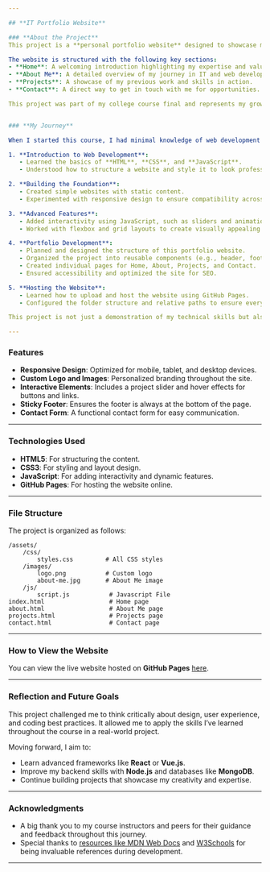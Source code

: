 ```yaml
---

## **IT Portfolio Website**

### **About the Project**
This project is a **personal portfolio website** designed to showcase my skills, projects, and experience in IT and web development. It serves as a professional online presence where potential employers, clients, and collaborators can learn more about my work and contact me directly.

The website is structured with the following key sections:
- **Home**: A welcoming introduction highlighting my expertise and value proposition.
- **About Me**: A detailed overview of my journey in IT and web development.
- **Projects**: A showcase of my previous work and skills in action.
- **Contact**: A direct way to get in touch with me for opportunities.

This project was part of my college course final and represents my growth and learning throughout the course.


### **My Journey**

When I started this course, I had minimal knowledge of web development and IT fundamentals. Over time, I developed the skills and confidence to create a fully functional, professional website. Here's a summary of my journey:

1. **Introduction to Web Development**:
   - Learned the basics of **HTML**, **CSS**, and **JavaScript**.
   - Understood how to structure a website and style it to look professional.

2. **Building the Foundation**:
   - Created simple websites with static content.
   - Experimented with responsive design to ensure compatibility across devices.

3. **Advanced Features**:
   - Added interactivity using JavaScript, such as sliders and animations.
   - Worked with flexbox and grid layouts to create visually appealing designs.

4. **Portfolio Development**:
   - Planned and designed the structure of this portfolio website.
   - Organized the project into reusable components (e.g., header, footer).
   - Created individual pages for Home, About, Projects, and Contact.
   - Ensured accessibility and optimized the site for SEO.

5. **Hosting the Website**:
   - Learned how to upload and host the website using GitHub Pages.
   - Configured the folder structure and relative paths to ensure everything works seamlessly online.

This project is not just a demonstration of my technical skills but also a reflection of my dedication to learning and growing in the field of IT and web development.

---
```


### **Features**
- **Responsive Design**: Optimized for mobile, tablet, and desktop devices.
- **Custom Logo and Images**: Personalized branding throughout the site.
- **Interactive Elements**: Includes a project slider and hover effects for buttons and links.
- **Sticky Footer**: Ensures the footer is always at the bottom of the page.
- **Contact Form**: A functional contact form for easy communication.

---

### **Technologies Used**
- **HTML5**: For structuring the content.
- **CSS3**: For styling and layout design.
- **JavaScript**: For adding interactivity and dynamic features.
- **GitHub Pages**: For hosting the website online.

---

### **File Structure**
The project is organized as follows:

```
/assets/
    /css/
        styles.css         # All CSS styles
    /images/
        logo.png           # Custom logo
        about-me.jpg       # About Me image
    /js/
        script.js           # Javascript File
index.html                  # Home page
about.html                  # About Me page
projects.html               # Projects page
contact.html                # Contact page
```

---

### **How to View the Website**
You can view the live website hosted on **GitHub Pages** [here](https://yourusername.github.io/your-repository-name).

---

### **Reflection and Future Goals**

This project challenged me to think critically about design, user experience, and coding best practices. It allowed me to apply the skills I’ve learned throughout the course in a real-world project.

Moving forward, I aim to:
- Learn advanced frameworks like **React** or **Vue.js**.
- Improve my backend skills with **Node.js** and databases like **MongoDB**.
- Continue building projects that showcase my creativity and expertise.

---

### **Acknowledgments**
- A big thank you to my course instructors and peers for their guidance and feedback throughout this journey.
- Special thanks to [resources like MDN Web Docs](https://developer.mozilla.org/) and [W3Schools](https://www.w3schools.com/) for being invaluable references during development.

---

